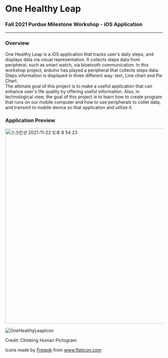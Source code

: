 # One Healthy Leap
### Fall 2021 Purdue Milestone Workshop - iOS Application

-----
### Overview
One Healthy Leap is a iOS application that tracks user's daily steps, and displays data via visual representation. It collects steps data from peripheral, such as smart watch, via bluetooth communication. In this workshop project, arduino has played a peripheral that collects steps data. Steps information is displayed in three different way: text, Line chart and Pie Chart.  
The altimate goal of this project is to make a useful application that can enhance user's life quality by offering useful information. Also, in technological view, the goal of this project is to learn how to create program that runs on our mobile computer and how to use peripherals to collet data, and transmit to mobile device so that application and utilize it.

### Application Preview

<img width="623" alt="스크린샷 2021-11-22 오후 8 54 23" src="https://user-images.githubusercontent.com/61890844/142960637-26b676c6-2245-47c7-9342-3e7b71dae99c.png">
  
  
  
![OneHealthyLeapIcon](https://user-images.githubusercontent.com/61890844/142962270-208aede6-87ad-43ac-b730-ddc86165faf4.jpg)
  
  Credit: Climbing Human Pictogram
<div>
  Icons made by <a href="https://www.freepik.com" title="Freepik">Freepik</a> from <a href="https://www.flaticon.com/" title="Flaticon">www.flaticon.com</a>
</div>
